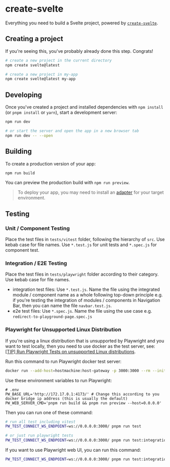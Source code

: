 # create-svelte

Everything you need to build a Svelte project, powered by [`create-svelte`](https://github.com/sveltejs/kit/tree/main/packages/create-svelte).

## Creating a project

If you're seeing this, you've probably already done this step. Congrats!

```bash
# create a new project in the current directory
npm create svelte@latest

# create a new project in my-app
npm create svelte@latest my-app
```

## Developing

Once you've created a project and installed dependencies with `npm install` (or `pnpm install` or `yarn`), start a development server:

```bash
npm run dev

# or start the server and open the app in a new browser tab
npm run dev -- --open
```

## Building

To create a production version of your app:

```bash
npm run build
```

You can preview the production build with `npm run preview`.

> To deploy your app, you may need to install an [adapter](https://kit.svelte.dev/docs/adapters) for your target environment.

## Testing

### Unit / Component Testing

Place the test files in `tests/vitest` folder, following the hierarchy of `src`. Use kebab case for file names. Use `*.test.js` for unit tests and `*.spec.js` for component test.

### Integration / E2E Testing

Place the test files in `tests/playwright` folder according to their category. Use kebab case for file names.

- integration test files: Use `*.test.js`. Name the file using the integrated module / component name as a whole following top-down principle e.g. if you're testing the integration of modules / components in Navigation Bar, then you can name the file `navbar.test.js`.
- e2e test files: Use `*.spec.js`. Name the file using the use case e.g. `redirect-to-playground-page.spec.js`

### Playwright for Unsupported Linux Distribution

If you're using a linux distribution that is unsupported by Playwright and you want to test locally, then you need to use docker as the test server, see: [\[TIP\] Run Playwright Tests on unsupported Linux distributions](https://github.com/microsoft/playwright/issues/26482).

Run this command to run Playwright docker test server:

```bash
docker run --add-host=hostmachine:host-gateway -p 3000:3000 --rm --init -it mcr.microsoft.com/playwright:v1.42.1-jammy /bin/sh -c "cd /home/pwuser && npx -y playwright@1.42.1 run-server --port 3000 --host 0.0.0.0"
```

Use these environment variables to run Playwright:

```dotenv
# .env
PW_BASE_URL='http://172.17.0.1:4173/' # Change this according to you docker bridge ip address (this is usually the default)
PW_WEB_SERVER_CMD='pnpm run build && pnpm run preview --host=0.0.0.0'
```

Then you can run one of these command:

```bash
# run all test including vitest
PW_TEST_CONNECT_WS_ENDPOINT=ws://0.0.0.0:3000/ pnpm run test

# or just run playwright tests
PW_TEST_CONNECT_WS_ENDPOINT=ws://0.0.0.0:3000/ pnpm run test:integration
```

If you want to use Playwright web UI, you can run this command:

```bash
PW_TEST_CONNECT_WS_ENDPOINT=ws://0.0.0.0:3000/ pnpm run test:integration --ui-host=0.0.0.0 --ui-port=8080
```
